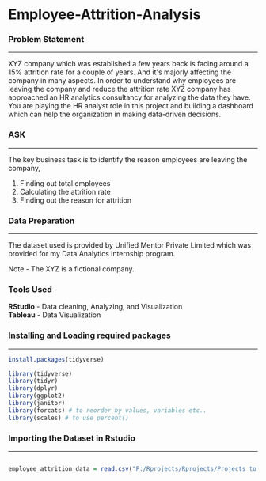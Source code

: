 # Employee-Attrition-Analysis


### Problem Statement
---
XYZ company which was established a few years back is facing around a 15% attrition rate for
a couple of years. And it's majorly affecting the company in many aspects. In order to
understand why employees are leaving the company and reduce the attrition rate XYZ
company has approached an HR analytics consultancy for analyzing the data they have. You
are playing the HR analyst role in this project and building a dashboard which can help the
organization in making data-driven decisions.


### ASK
---
The key business task is to identify the reason employees are leaving the company,  

1. Finding out total employees  
2. Calculating the attrition rate  
3. Finding out the reason for attrition  


### Data Preparation
---

The dataset used is provided by Unified Mentor Private Limited which was provided for my Data Analytics internship program.

Note - The XYZ is a fictional company.


### Tools Used

**RStudio** - Data cleaning, Analyzing, and Visualization  
**Tableau** - Data Visualization  



### Installing and Loading required packages
---

```r
install.packages(tidyverse)

library(tidyverse)
library(tidyr)
library(dplyr)
library(ggplot2)
library(janitor)
library(forcats) # to reorder by values, variables etc..
library(scales) # to use percent()

```

### Importing the Dataset in Rstudio
---

```r

employee_attrition_data = read.csv("F:/Rprojects/Rprojects/Projects to work/Employee Attrition data.csv")

```










